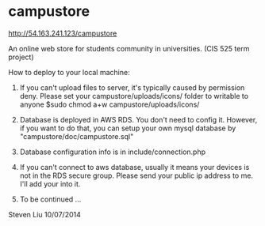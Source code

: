 campustore
==========
http://54.163.241.123/campustore

An online web store for students community in universities. (CIS 525 term project)

How to deploy to your local machine:

1. If you can't upload files to server, it's typically caused by permission deny. Please set your campustore/uploads/icons/ folder to writable to anyone
   $sudo chmod a+w campustore/uploads/icons/

2. Database is deployed in AWS RDS. You don't need to config it.
   However, if you want to do that, you can setup your own mysql database by "campustore/doc/campustore.sql" 
3. Database configuration info is in include/connection.php
4. If you can't connect to aws database, usually it means your devices is not in the RDS secure group. Please send your public ip address to me. I'll add your into it.

5. To be continued ...

Steven Liu
10/07/2014
